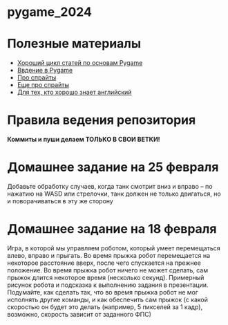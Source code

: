 # pygame_2024

# Полезные материалы
+ [Хороший цикл статей по основам Pygame](https://proproprogs.ru/modules/chto-takoe-pygame-karkas-prilozheniya-fps)
+ [Ввдение в Pygame](https://habr.com/ru/articles/588605/)
+ [Про спрайты](https://habr.com/ru/articles/588765/)
+ [Еще про спрайты](https://proproprogs.ru/modules/chto-takoe-sprayty-i-kak-s-nimi-rabotat)
+ [Для тех, кто хорошо знает английский](https://www.patternsgameprog.com/series/discover-python-and-patterns/)

# Правила ведения репозитория
**Коммиты и пуши делаем ТОЛЬКО В СВОИ ВЕТКИ!**

# Домашнее задание на 25 февраля
Добавьте обработку случаев, когда танк смотрит вниз и вправо – по нажатию на WASD или стрелочки, танк должен не только двигаться, но и поворачиваться в эту же сторону

# Домашнее задание на 18 февраля
Игра, в которой мы управляем роботом, который умеет перемещаться влево, вправо и прыгать. Во время прыжка робот перемещается на некоторое расстояние вверх, после чего спускается на прежнее положение. Во время прыжка робот ничего не может сделать, сам прыжок длится некоторое время (несколько секунд). Примерный рисунок робота и подсказка к выполнению задания в презентации. Подумайте, как сделать так, что во время прыжка робот не мог исполнять другие команды, и как обеспечить сам прыжок (с какой скоростью он будет это делать (например, 5 пикселей за 1 кадр), возможно, скорость зависит от заданного ФПС)
